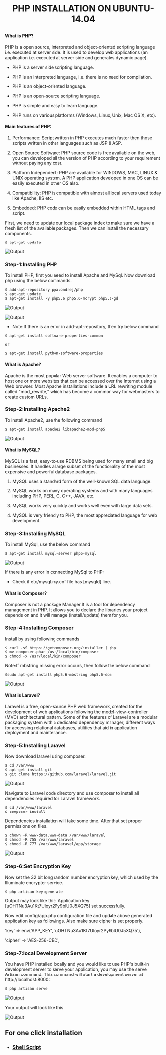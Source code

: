 ﻿# <p align="center"> PHP INSTALLATION ON UBUNTU-14.04</p>

#### What is PHP?

 PHP is a open source, interpreted and object-oriented scripting language i.e. executed at server side. It is used to develop web applications (an application i.e. executed at server side and generates dynamic page).

* PHP is a server side scripting language.

* PHP is an interpreted language, i.e. there is no need for compilation.

* PHP is an object-oriented language.

* PHP is an open-source scripting language.

* PHP is simple and easy to learn language.

* PHP runs on various platforms (Windows, Linux, Unix, Mac OS X, etc).

#### Main features of PHP:


1. Performance: Script written in PHP executes much faster then those scripts written in other languages such as JSP & ASP.

2. Open Source Software: PHP source code is free available on the web, you can developed all the version of PHP according to your requirement without paying any cost.

3. Platform Independent: PHP are available for WINDOWS, MAC, LINUX & UNIX operating system. A PHP application developed in one OS can be easily executed in other OS also.

4. Compatibility: PHP is compatible with almost all local servers used today like Apache, IIS etc.

5. Embedded: PHP code can be easily embedded within HTML tags and script.

First, we need to update our local package index to make sure we have a fresh list of the available packages. Then we can install the necessary components.

```$ apt-get update```

![Output](https://github.com/Greycampus/phplaravel/blob/master/Images/1.png)

### Step-1:Installing PHP

To install PHP, first you need to install Apache and MySql.
Now download php using the below commands.
```
$ add-apt-repository ppa:ondrej/php
$ apt-get update
$ apt-get install -y php5.6 php5.6-mcrypt php5.6-gd
```

![Output](https://github.com/Greycampus/phplaravel/blob/master/Images/2.png)

![Output](https://github.com/Greycampus/phplaravel/blob/master/Images/3.png)

* Note:If there is an error in add-apt-repository, then try below command
```
$ apt-get install software-properties-common

or

$ apt-get install python-software-properties
```

#### What is Apache?

 Apache is the most popular Web server software. It enables a computer to host one or more websites that can be accessed over the Internet using a Web browser. Most Apache installations include a URL rewriting module called "mod_rewrite," which has become a common way for webmasters to create custom URLs.

### Step-2:Installing Apache2

To install Apache2, use the following command

```$ apt-get install apache2 libapache2-mod-php5```

![Output](https://github.com/Greycampus/phplaravel/blob/master/Images/4.png)

#### What is MySQL?

 MySQL is a fast, easy-to-use RDBMS being used for many small and big businesses. It handles a large subset of the functionality of the most expensive and powerful database packages.

1. MySQL uses a standard form of the well-known SQL data language.

2. MySQL works on many operating systems and with many languages including PHP, PERL, C, C++, JAVA, etc.

3. MySQL works very quickly and works well even with large data sets.

4. MySQL is very friendly to PHP, the most appreciated language for web development.

### Step-3:Installing MySQL

To install MySql, use the below command

```$ apt-get install mysql-server php5-mysql```

![Output](https://github.com/Greycampus/phplaravel/blob/master/Images/5.png)

If there is any error in connecting MySql to PHP:

* Check if etc/mysql.my.cnf file has [mysqld] line.
 
#### What is Composer?

Composer is not a package Manager.It is a tool for dependency management in PHP. It allows you to declare the libraries your project depends on and it will manage (install/update) them for you.

### Step-4:Installing Composer
Install by using following commands
```
$ curl -sS https://getcomposer.org/installer | php
$ mv composer.phar /usr/local/bin/composer
$ chmod +x /usr/local/bin/composer
```
Note:If mbstring missing error occurs, then follow the below command

```$sudo apt-get install php5.6-mbstring php5.6-dom```

![Output](https://github.com/Greycampus/phplaravel/blob/master/Images/6.png)

#### What is Laravel?

Laravel is a free, open-source PHP web framework, created for the development of web applications following the model–view–controller (MVC) architectural pattern. Some of the features of Laravel are a modular packaging system with a dedicated dependency manager, different ways for accessing relational databases, utilities that aid in application deployment and maintenance.

### Step-5:Installing Laravel

Now download laravel using composer.

```
$ cd /var/www
$ apt-get install git
$ git clone https://github.com/laravel/laravel.git
```
![Output](https://github.com/Greycampus/phplaravel/blob/master/Images/7.png)

Navigate to Laravel code directory and use composer to install all dependencies required for Laravel framework.

```
$ cd /var/www/laravel
$ composer install
```

Dependencies installation will take some time. After that set proper permissions on files.

```
$ chown -R www-data.www-data /var/www/laravel
$ chmod -R 755 /var/www/laravel
$ chmod -R 777 /var/www/laravel/app/storage
```

![Output](https://github.com/Greycampus/phplaravel/blob/master/Images/8.png)

### Step-6:Set Encryption Key

Now set the 32 bit long random number encryption key, which used by the Illuminate encrypter service.

```$ php artisan key:generate```

Output may look like this: Application key [uOHTNu3Au1Kt7Uloyr2Py9blU0J5XQ75] set successfully.

Now edit config/app.php configuration file and update above generated application key as followings. Also make sure cipher is set properly.

'key' => env('APP_KEY', 'uOHTNu3Au1Kt7Uloyr2Py9blU0J5XQ75'),

'cipher' => 'AES-256-CBC',

### Step-7:local Development Server

 You have PHP installed locally and you would like to use PHP's built-in development server to serve your application, you may use the serve Artisan command. This command will start a development server at http://localhost:8000:

```$ php artisan serve```

![Output](https://github.com/Greycampus/phplaravel/blob/master/Images/9.png)

Your output will look like this

![Output](https://github.com/Greycampus/phplaravel/blob/master/Images/output.png)

## For one click installation

* ### [Shell Script](php-14.04.sh)

